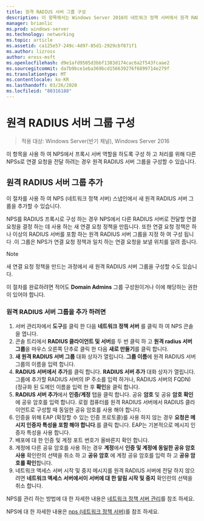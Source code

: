 ```yaml
---
title: 원격 RADIUS 서버 그룹 구성
description: 이 항목에서는 Windows Server 2016의 네트워크 정책 서버에서 원격 RADIUS 서버 그룹을 구성 하는 방법에 대 한 정보를 제공 합니다.
manager: brianlic
ms.prod: windows-server
ms.technology: networking
ms.topic: article
ms.assetid: ca125e57-249c-4d97-85d1-2929cbf871f1
ms.author: lizross
author: eross-msft
ms.openlocfilehash: d9e1afd9505d3bbf1383d174cac6a2f543fcaae2
ms.sourcegitcommit: da7b9bce1eba369bcd156639276f6899714e279f
ms.translationtype: MT
ms.contentlocale: ko-KR
ms.lasthandoff: 03/26/2020
ms.locfileid: "80316188"
---
```

# <a name="configure-remote-radius-server-groups"></a>원격 RADIUS 서버 그룹 구성

>적용 대상: Windows Server(반기 채널), Windows Server 2016

이 항목을 사용 하 여 NPS에서 프록시 서버 역할을 하도록 구성 하 고 처리를 위해 다른 NPSs로 연결 요청을 전달 하려는 경우 원격 RADIUS 서버 그룹을 구성할 수 있습니다.

## <a name="add-a-remote-radius-server-group"></a>원격 RADIUS 서버 그룹 추가

이 절차를 사용 하 여 NPS (네트워크 정책 서버) 스냅인에서 새 원격 RADIUS 서버 그룹을 추가할 수 있습니다.

NPS를 RADIUS 프록시로 구성 하는 경우 NPS에서 다른 RADIUS 서버로 전달할 연결 요청을 결정 하는 데 사용 하는 새 연결 요청 정책을 만듭니다. 또한 연결 요청 정책은 하나 이상의 RADIUS 서버를 포함 하는 원격 RADIUS 서버 그룹을 지정 하 여 구성 됩니다 .이 그룹은 NPS가 연결 요청 정책과 일치 하는 연결 요청을 보낼 위치를 알려 줍니다.

>[!NOTE]
>새 연결 요청 정책을 만드는 과정에서 새 원격 RADIUS 서버 그룹을 구성할 수도 있습니다.

이 절차를 완료하려면 적어도 **Domain Admins** 그룹 구성원이거나 이에 해당하는 권한이 있어야 합니다.

### <a name="to-add-a-remote-radius-server-group"></a>원격 RADIUS 서버 그룹을 추가 하려면 

1. 서버 관리자에서 **도구**를 클릭 한 다음 **네트워크 정책 서버** 를 클릭 하 여 NPS 콘솔을 엽니다.
2. 콘솔 트리에서 **RADIUS 클라이언트 및 서버**를 두 번 클릭 하 고 **원격 radius 서버 그룹**을 마우스 오른쪽 단추로 클릭 한 다음 **새로 만들기**를 클릭 합니다.
3. **새 원격 RADIUS 서버 그룹** 대화 상자가 열립니다. **그룹 이름**에 원격 RADIUS 서버 그룹의 이름을 입력 합니다.
4. **RADIUS 서버에서** **추가**를 클릭 합니다. **RADIUS 서버 추가** 대화 상자가 열립니다. 그룹에 추가할 RADIUS 서버의 IP 주소를 입력 하거나, RADIUS 서버의 FQDN\) \(정규화 된 도메인 이름을 입력 한 후 **확인**을 클릭 합니다.
5. **RADIUS 서버 추가**에서 **인증/계정** 탭을 클릭 합니다. 공유 **암호** 및 공유 **암호 확인**에 공유 암호를 입력 합니다. 로컬 컴퓨터를 원격 RADIUS 서버에서 RADIUS 클라이언트로 구성할 때 동일한 공유 암호를 사용 해야 합니다.
6. 인증을 위해 EAP (확장할 수 있는 인증 프로토콜)를 사용 하지 않는 경우 **요청은 메시지 인증자 특성을 포함 해야 합니다**.를 클릭 합니다. EAP는 기본적으로 메시지 인증자 특성을 사용 합니다.
7. 배포에 대 한 인증 및 계정 포트 번호가 올바른지 확인 합니다.
8. 계정에 다른 공유 암호를 사용 하는 경우 **계정**에서 **인증 및 계정에 동일한 공유 암호 사용** 확인란의 선택을 취소 하 고 **공유 암호** 에 계정 공유 암호를 입력 하 고 **공유 암호를 확인**합니다.
9. 네트워크 액세스 서버 시작 및 중지 메시지를 원격 RADIUS 서버에 전달 하지 않으려면 **네트워크 액세스 서버에서이 서버에 대 한 알림 시작 및 중지** 확인란의 선택을 취소 합니다.

NPS를 관리 하는 방법에 대 한 자세한 내용은 [네트워크 정책 서버 관리](nps-manage-top.md)를 참조 하세요.

NPS에 대 한 자세한 내용은 [nps (네트워크 정책 서버)](nps-top.md)를 참조 하세요.

